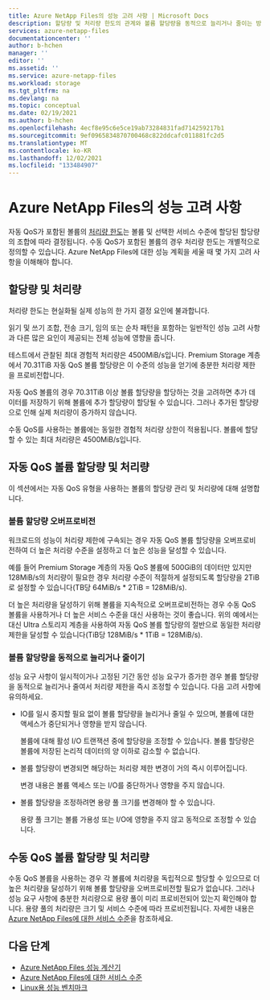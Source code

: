 ```yaml
---
title: Azure NetApp Files의 성능 고려 사항 | Microsoft Docs
description: 할당량 및 처리량 한도의 관계와 볼륨 할당량을 동적으로 늘리거나 줄이는 방법을 포함하여 Azure NetApp Files의 성능에 대해 알아봅니다.
services: azure-netapp-files
documentationcenter: ''
author: b-hchen
manager: ''
editor: ''
ms.assetid: ''
ms.service: azure-netapp-files
ms.workload: storage
ms.tgt_pltfrm: na
ms.devlang: na
ms.topic: conceptual
ms.date: 02/19/2021
ms.author: b-hchen
ms.openlocfilehash: 4ecf8e95c6e5ce19ab73284831fad714259217b1
ms.sourcegitcommit: 9ef0965834870700468c822ddcafc011881fc2d5
ms.translationtype: MT
ms.contentlocale: ko-KR
ms.lasthandoff: 12/02/2021
ms.locfileid: "133484907"
---
```

# <a name="performance-considerations-for-azure-netapp-files"></a>Azure NetApp Files의 성능 고려 사항

자동 QoS가 포함된 볼륨의 [처리량 한도](azure-netapp-files-service-levels.md)는 볼륨 및 선택한 서비스 수준에 할당된 할당량의 조합에 따라 결정됩니다. 수동 QoS가 포함된 볼륨의 경우 처리량 한도는 개별적으로 정의할 수 있습니다. Azure NetApp Files에 대한 성능 계획을 세울 때 몇 가지 고려 사항을 이해해야 합니다. 

## <a name="quota-and-throughput"></a>할당량 및 처리량  

처리량 한도는 현실화될 실제 성능의 한 가지 결정 요인에 불과합니다.  

읽기 및 쓰기 조합, 전송 크기, 임의 또는 순차 패턴을 포함하는 일반적인 성능 고려 사항과 다른 많은 요인이 제공되는 전체 성능에 영향을 줍니다.  

테스트에서 관찰된 최대 경험적 처리량은 4500MiB/s입니다.  Premium Storage 계층에서 70.31TiB 자동 QoS 볼륨 할당량은 이 수준의 성능을 얻기에 충분한 처리량 제한을 프로비전합니다.  

자동 QoS 볼륨의 경우 70.31TiB 이상 볼륨 할당량을 할당하는 것을 고려하면 추가 데이터를 저장하기 위해 볼륨에 추가 할당량이 할당될 수 있습니다. 그러나 추가된 할당량으로 인해 실제 처리량이 증가하지 않습니다.  

수동 QoS를 사용하는 볼륨에는 동일한 경험적 처리량 상한이 적용됩니다. 볼륨에 할당할 수 있는 최대 처리량은 4500MiB/s입니다.

## <a name="automatic-qos-volume-quota-and-throughput"></a>자동 QoS 볼륨 할당량 및 처리량

이 섹션에서는 자동 QoS 유형을 사용하는 볼륨의 할당량 관리 및 처리량에 대해 설명합니다.

### <a name="overprovisioning-the-volume-quota"></a>볼륨 할당량 오버프로비전

워크로드의 성능이 처리량 제한에 구속되는 경우 자동 QoS 볼륨 할당량을 오버프로비전하여 더 높은 처리량 수준을 설정하고 더 높은 성능을 달성할 수 있습니다.  

예를 들어 Premium Storage 계층의 자동 QoS 볼륨에 500GiB의 데이터만 있지만 128MiB/s의 처리량이 필요한 경우 처리량 수준이 적절하게 설정되도록 할당량을 2TiB로 설정할 수 있습니다(TB당 64MiB/s * 2TiB = 128MiB/s).  

더 높은 처리량을 달성하기 위해 볼륨을 지속적으로 오버프로비전하는 경우 수동 QoS 볼륨을 사용하거나 더 높은 서비스 수준을 대신 사용하는 것이 좋습니다.  위의 예에서는 대신 Ultra 스토리지 계층을 사용하여 자동 QoS 볼륨 할당량의 절반으로 동일한 처리량 제한을 달성할 수 있습니다(TiB당 128MiB/s * 1TiB = 128MiB/s).

### <a name="dynamically-increasing-or-decreasing-volume-quota"></a>볼륨 할당량을 동적으로 늘리거나 줄이기

성능 요구 사항이 일시적이거나 고정된 기간 동안 성능 요구가 증가한 경우 볼륨 할당량을 동적으로 늘리거나 줄여서 처리량 제한을 즉시 조정할 수 있습니다.  다음 고려 사항에 유의하세요. 

* IO를 일시 중지할 필요 없이 볼륨 할당량을 늘리거나 줄일 수 있으며, 볼륨에 대한 액세스가 중단되거나 영향을 받지 않습니다.  

    볼륨에 대해 활성 I/O 트랜잭션 중에 할당량을 조정할 수 있습니다.  볼륨 할당량은 볼륨에 저장된 논리적 데이터의 양 이하로 감소할 수 없습니다.

* 볼륨 할당량이 변경되면 해당하는 처리량 제한 변경이 거의 즉시 이루어집니다. 

    변경 내용은 볼륨 액세스 또는 I/O를 중단하거나 영향을 주지 않습니다.  

* 볼륨 할당량을 조정하려면 용량 풀 크기를 변경해야 할 수 있습니다.  

    용량 풀 크기는 볼륨 가용성 또는 I/O에 영향을 주지 않고 동적으로 조정할 수 있습니다.

## <a name="manual-qos-volume-quota-and-throughput"></a>수동 QoS 볼륨 할당량 및 처리량 

수동 QoS 볼륨을 사용하는 경우 각 볼륨에 처리량을 독립적으로 할당할 수 있으므로 더 높은 처리량을 달성하기 위해 볼륨 할당량을 오버프로비전할 필요가 없습니다. 그러나 성능 요구 사항에 충분한 처리량으로 용량 풀이 미리 프로비전되어 있는지 확인해야 합니다. 용량 풀의 처리량은 크기 및 서비스 수준에 따라 프로비전됩니다. 자세한 내용은 [Azure NetApp Files에 대한 서비스 수준](azure-netapp-files-service-levels.md)을 참조하세요.


## <a name="next-steps"></a>다음 단계

- [Azure NetApp Files 성능 계산기](https://cloud.netapp.com/azure-netapp-files/tco?hs_preview=tIKQbfoF-41214739590)
- [Azure NetApp Files에 대한 서비스 수준](azure-netapp-files-service-levels.md)
- [Linux용 성능 벤치마크](performance-benchmarks-linux.md)
